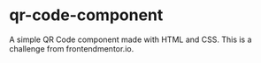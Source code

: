 # qr-code-component
 A simple QR  Code component made with HTML and CSS. This is a challenge from frontendmentor.io.
